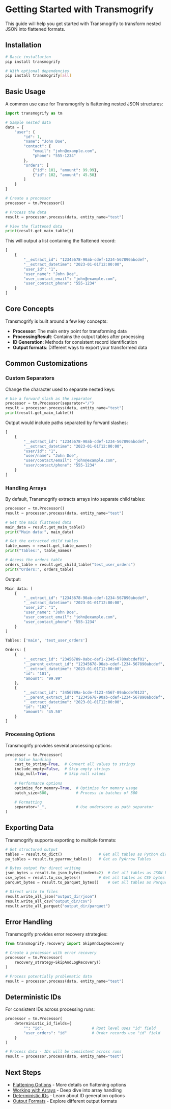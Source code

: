 # Getting Started with Transmogrify

This guide will help you get started with Transmogrify to transform nested JSON into flattened formats.

## Installation

```bash
# Basic installation
pip install transmogrify

# With optional dependencies
pip install transmogrify[all]
```

## Basic Usage

A common use case for Transmogrify is flattening nested JSON structures:

```python
import transmogrify as tm

# Sample nested data
data = {
    "user": {
        "id": 1,
        "name": "John Doe",
        "contact": {
            "email": "john@example.com",
            "phone": "555-1234"
        },
        "orders": [
            {"id": 101, "amount": 99.99},
            {"id": 102, "amount": 45.50}
        ]
    }
}

# Create a processor
processor = tm.Processor()

# Process the data
result = processor.process(data, entity_name="test")

# View the flattened data
print(result.get_main_table())
```

This will output a list containing the flattened record:

```python
[
    {
        "__extract_id": "12345678-90ab-cdef-1234-567890abcdef",
        "__extract_datetime": "2023-01-01T12:00:00",
        "user_id": "1",
        "user_name": "John Doe",
        "user_contact_email": "john@example.com",
        "user_contact_phone": "555-1234"
    }
]
```

## Core Concepts

Transmogrify is built around a few key concepts:

- **Processor**: The main entry point for transforming data
- **ProcessingResult**: Contains the output tables after processing
- **ID Generation**: Methods for consistent record identification
- **Output formats**: Different ways to export your transformed data

## Common Customizations

### Custom Separators

Change the character used to separate nested keys:

```python
# Use a forward slash as the separator
processor = tm.Processor(separator="/")
result = processor.process(data, entity_name="test")
print(result.get_main_table())
```

Output would include paths separated by forward slashes:

```python
[
    {
        "__extract_id": "12345678-90ab-cdef-1234-567890abcdef",
        "__extract_datetime": "2023-01-01T12:00:00",
        "user/id": "1",
        "user/name": "John Doe",
        "user/contact/email": "john@example.com",
        "user/contact/phone": "555-1234"
    }
]
```

### Handling Arrays

By default, Transmogrify extracts arrays into separate child tables:

```python
processor = tm.Processor()
result = processor.process(data, entity_name="test")

# Get the main flattened data
main_data = result.get_main_table()
print("Main data:", main_data)

# Get the extracted child tables
table_names = result.get_table_names()
print("Tables:", table_names)

# Access the orders table
orders_table = result.get_child_table("test_user_orders")
print("Orders:", orders_table)
```

Output:

```python
Main data: [
    {
        "__extract_id": "12345678-90ab-cdef-1234-567890abcdef",
        "__extract_datetime": "2023-01-01T12:00:00",
        "user_id": "1",
        "user_name": "John Doe",
        "user_contact_email": "john@example.com",
        "user_contact_phone": "555-1234"
    }
]

Tables: ['main', 'test_user_orders']

Orders: [
    {
        "__extract_id": "23456789-0abc-def1-2345-6789abcdef01",
        "__parent_extract_id": "12345678-90ab-cdef-1234-567890abcdef",
        "__extract_datetime": "2023-01-01T12:00:00",
        "id": "101",
        "amount": "99.99"
    },
    {
        "__extract_id": "3456789a-bcde-f123-4567-89abcdef0123",
        "__parent_extract_id": "12345678-90ab-cdef-1234-567890abcdef",
        "__extract_datetime": "2023-01-01T12:00:00",
        "id": "102",
        "amount": "45.50"
    }
]
```

### Processing Options

Transmogrify provides several processing options:

```python
processor = tm.Processor(
    # Value handling
    cast_to_string=True,  # Convert all values to strings
    include_empty=False,  # Skip empty strings
    skip_null=True,       # Skip null values
    
    # Performance options
    optimize_for_memory=True,  # Optimize for memory usage
    batch_size=500,            # Process in batches of 500
    
    # Formatting
    separator="_",             # Use underscore as path separator
)
```

## Exporting Data

Transmogrify supports exporting to multiple formats:

```python
# Get structured output
tables = result.to_dict()                # Get all tables as Python dictionaries
pa_tables = result.to_pyarrow_tables()   # Get as PyArrow Tables

# Bytes output for direct writing
json_bytes = result.to_json_bytes(indent=2)  # Get all tables as JSON bytes
csv_bytes = result.to_csv_bytes()        # Get all tables as CSV bytes
parquet_bytes = result.to_parquet_bytes()    # Get all tables as Parquet bytes

# Direct write to files
result.write_all_json("output_dir/json")
result.write_all_csv("output_dir/csv")
result.write_all_parquet("output_dir/parquet")
```

## Error Handling

Transmogrify provides error recovery strategies:

```python
from transmogrify.recovery import SkipAndLogRecovery

# Create a processor with error recovery
processor = tm.Processor(
    recovery_strategy=SkipAndLogRecovery()
)

# Process potentially problematic data
result = processor.process(data, entity_name="test")
```

## Deterministic IDs

For consistent IDs across processing runs:

```python
processor = tm.Processor(
    deterministic_id_fields={
        "": "id",                     # Root level uses "id" field
        "user_orders": "id"           # Order records use "id" field
    }
)

# Process data - IDs will be consistent across runs
result = processor.process(data, entity_name="test")
```

## Next Steps

- [Flattening Options](flattening.md) - More details on flattening options
- [Working with Arrays](arrays.md) - Deep dive into array handling
- [Deterministic IDs](deterministic-ids.md) - Learn about ID generation options
- [Output Formats](output-formats.md) - Explore different output formats 